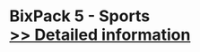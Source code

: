 # BixPack 5 - Sports<br />[>> Detailed information](https://secure.shareit.com/shareit/product.html?productid=300522437&affiliateid=200057808)